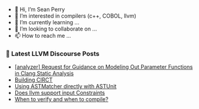 - 👋 Hi, I’m Sean Perry
- 👀 I’m interested in compilers (c++, COBOL, llvm)
- 🌱 I’m currently learning ...
- 💞️ I’m looking to collaborate on ...
- 📫 How to reach me ...

<!---
s66perry/s66perry is a ✨ special ✨ repository because its `README.md` (this file) appears on your GitHub profile.
You can click the Preview link to take a look at your changes.
--->
### 📕 Latest LLVM Discourse Posts

<!-- DISCOURSE-LLVM:START -->
- [[analyzer] Request for Guidance on Modeling Out Parameter Functions in Clang Static Analysis](https://discourse.llvm.org/t/analyzer-request-for-guidance-on-modeling-out-parameter-functions-in-clang-static-analysis/75953#post_2)
- [Building CIRCT](https://discourse.llvm.org/t/building-circt/75916#post_10)
- [Using ASTMatcher directly with ASTUnit](https://discourse.llvm.org/t/using-astmatcher-directly-with-astunit/75967#post_1)
- [Does llvm support input Constraints](https://discourse.llvm.org/t/does-llvm-support-input-constraints/75958#post_1)
- [When to verify and when to compile?](https://discourse.llvm.org/t/when-to-verify-and-when-to-compile/75917#post_3)
<!-- DISCOURSE-LLVM:END -->
